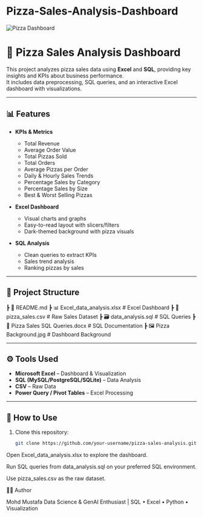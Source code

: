 # Pizza-Sales-Analysis-Dashboard


![Pizza Dashboard](pizza_dashboard.jpg)


# 🍕 Pizza Sales Analysis Dashboard

This project analyzes pizza sales data using **Excel** and **SQL**, providing key insights and KPIs about business performance.  
It includes data preprocessing, SQL queries, and an interactive Excel dashboard with visualizations.

---

## 📊 Features
- **KPIs & Metrics**
  - Total Revenue
  - Average Order Value
  - Total Pizzas Sold
  - Total Orders
  - Average Pizzas per Order
  - Daily & Hourly Sales Trends
  - Percentage Sales by Category
  - Percentage Sales by Size
  - Best & Worst Selling Pizzas

- **Excel Dashboard**
  - Visual charts and graphs
  - Easy-to-read layout with slicers/filters
  - Dark-themed background with pizza visuals

- **SQL Analysis**
  - Clean queries to extract KPIs
  - Sales trend analysis
  - Ranking pizzas by sales

---

## 📂 Project Structure
┣ 📄 README.md
┣ 📊 Excel_data_analysis.xlsx # Excel Dashboard
┣ 📜 pizza_sales.csv # Raw Sales Dataset
┣ 🗃️ data_analysis.sql # SQL Queries
┣ 📄 Pizza Sales SQL Queries.docx # SQL Documentation
┣ 🖼️ Pizza Background.jpg # Dashboard Background


---

## ⚙️ Tools Used
- **Microsoft Excel** – Dashboard & Visualization
- **SQL (MySQL/PostgreSQL/SQLite)** – Data Analysis
- **CSV** – Raw Data
- **Power Query / Pivot Tables** – Excel Processing

---

## 🚀 How to Use
1. Clone this repository:
   ```bash
   git clone https://github.com/your-username/pizza-sales-analysis.git
Open Excel_data_analysis.xlsx to explore the dashboard.

Run SQL queries from data_analysis.sql on your preferred SQL environment.

Use pizza_sales.csv as the raw dataset.

👨‍💻 Author

Mohd Mustafa
Data Science & GenAI Enthusiast | SQL • Excel • Python • Visualization
